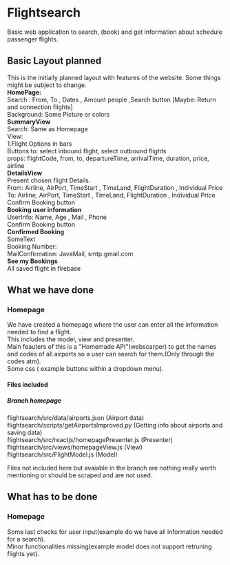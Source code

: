 # Flightsearch
Basic web application to search, (book) and get information about schedule passenger flights.  
## Basic Layout planned  
This is the initially planned layout with features of the website. Some things might be subject to change.  
**HomePage:**  
Search : From, To , Dates , Amount people ,Search button  [Maybe: Return and connection flights]   
Background: Some Picture or colors  
**SummaryView**  
Search: Same as Homepage  
View:   
1.Flight Options in bars  
Buttons to: select inbound flight, select outbound flights  
props: flightCode, from, to, departureTime, arrivalTime, duration, price, airline  
**DetailsView**  
Present chosen flight Details.  
From: Airline, AirPort, TimeStart , TimeLand, FlightDuration , Individual Price  
To: Airline, AirPort, TimeStart , TimeLand, FlightDuration , Individual Price  
Confirm Booking button  
**Booking user information**  
UserInfo: Name, Age , Mail , Phone  
Confirm Booking button  
**Confirmed Booking**  
SomeText  
Booking Number:  
MailConfirmation: JavaMail, smtp.gmail.com  
**See my Bookings**  
All saved flight in firebase  

## What we have done
### Homepage
We have created a homepage where the user can enter all the information needed to find a flight.  
This includes the model, view and presenter.  
Main feauters of this is a "Homemade API"(webscarper) to get the names and codes of all airports so a user can search for them.(Only through the codes atm).  
Some css ( example buttons within a dropdown menu).  
#### Files included
##### Branch homepage
flightsearch/src/data/airports.json (Airport data)  
flightsearch/scripts/getAirportsImproved.py (Getting info about airports and saving data)  
flightsearch/src/reactjs/homepagePresenter.js (Presenter)  
flightsearch/src/views/homepageView.js (View)  
flightsearch/src/FlightModel.js (Model)  

Files not included here but avaiable in the branch are nothing really worth mentioning or should be scraped and are not used.
## What has to be done
### Homepage
Some last checks for user input(example do we have all information needed for a search).  
Minor functionalities missing(example model does not support retruning flights yet).  

